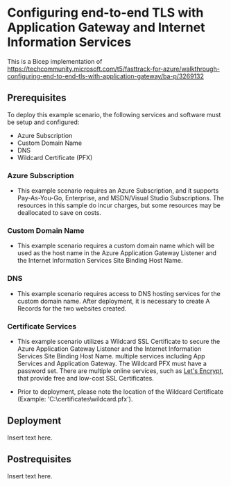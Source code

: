 # Configuring end-to-end TLS with Application Gateway and Internet Information Services

This is a Bicep implementation of <https://techcommunity.microsoft.com/t5/fasttrack-for-azure/walkthrough-configuring-end-to-end-tls-with-application-gateway/ba-p/3269132>

## Prerequisites

To deploy this example scenario, the following services and software must be setup and configured:

- Azure Subscription
- Custom Domain Name
- DNS
- Wildcard Certificate (PFX)

### Azure Subscription

- This example scenario requires an Azure Subscription, and it supports Pay-As-You-Go, Enterprise, and MSDN/Visual Studio Subscriptions. The resources in this sample do incur charges, but some resources may be deallocated to save on costs.

### Custom Domain Name

- This example scenario requires a custom domain name which will be used as the host name in the Azure Application Gateway Listener and the Internet Information Services Site Binding Host Name.

### DNS

- This example scenario requires access to DNS hosting services for the custom domain name. After deployment, it is necessary to create A Records for the two websites created.

### Certificate Services

- This example scenario utilizes a Wildcard SSL Certificate to secure the Azure Application Gateway Listener and the Internet Information Services Site Binding Host Name.
  multiple services including App Services and Application Gateway. The Wildcard PFX must have a password set. There are multiple online services, such as [Let's Encrypt](https://letsencrypt.org/getting-started/), that provide free and low-cost SSL Certificates.

- Prior to deployment, please note the location of the Wildcard Certificate (Example: 'C:\certificates\wildcard.pfx').

## Deployment

Insert text here.

## Postrequisites

Insert text here.

